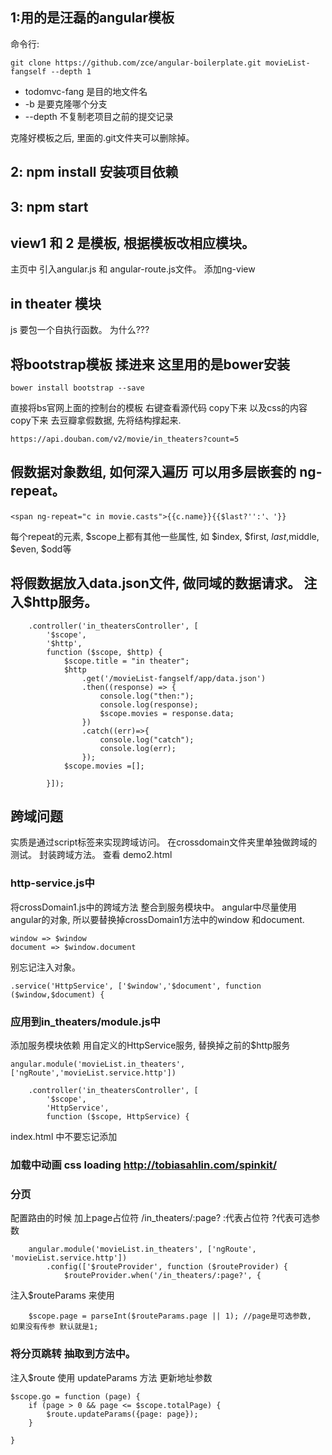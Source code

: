 
## 1:用的是汪磊的angular模板

命令行:
		
	git clone https://github.com/zce/angular-boilerplate.git movieList-fangself --depth 1

-	todomvc-fang 是目的地文件名
-	-b 是要克隆哪个分支
-	--depth 不复制老项目之前的提交记录

克隆好模板之后, 里面的.git文件夹可以删除掉。

## 2: npm install 安装项目依赖

## 3: npm start

## view1 和 2 是模板, 根据模板改相应模块。
	
   主页中 引入angular.js 和 angular-route.js文件。 添加ng-view

## in theater 模块
js 要包一个自执行函数。 为什么???


## 将bootstrap模板 揉进来 这里用的是bower安装

	bower install bootstrap --save

直接将bs官网上面的控制台的模板  右键查看源代码 copy下来 以及css的内容copy下来
去豆瓣拿假数据, 先将结构撑起来. 

	https://api.douban.com/v2/movie/in_theaters?count=5

## 假数据对象数组, 如何深入遍历 可以用多层嵌套的 ng-repeat。 
 
 	<span ng-repeat="c in movie.casts">{{c.name}}{{$last?'':'、'}}

每个repeat的元素, $scope上都有其他一些属性,  如 $index, $first, $last,$middle, $even, $odd等

## 将假数据放入data.json文件,  做同域的数据请求。 注入$http服务。

		.controller('in_theatersController', [
			'$scope',
			'$http',
			function ($scope, $http) {
				$scope.title = "in theater";
				$http
					.get('/movieList-fangself/app/data.json')
					.then((response) => {
						console.log("then:");
						console.log(response);
						$scope.movies = response.data;
					})
					.catch((err)=>{
						console.log("catch");
						console.log(err);
					});
				$scope.movies =[];

			}]);

## 跨域问题 
实质是通过script标签来实现跨域访问。 
在crossdomain文件夹里单独做跨域的测试。 封装跨域方法。 查看 demo2.html

### http-service.js中
将crossDomain1.js中的跨域方法 整合到服务模块中。 
angular中尽量使用angular的对象,  所以要替换掉crossDomain1方法中的window 和document.

	window => $window
	document => $window.document 

别忘记注入对象。
	
	.service('HttpService', ['$window','$document', function ($window,$document) {

### 应用到in_theaters/module.js中
添加服务模块依赖
用自定义的HttpService服务, 替换掉之前的$http服务

	angular.module('movieList.in_theaters', ['ngRoute','movieList.service.http'])

		.controller('in_theatersController', [
			'$scope',
			'HttpService',
			function ($scope, HttpService) {

index.html 中不要忘记添加


### 加载中动画   css loading   http://tobiasahlin.com/spinkit/

### 分页

配置路由的时候 加上page占位符  /in_theaters/:page?
:代表占位符
?代表可选参数
		
		angular.module('movieList.in_theaters', ['ngRoute', 'movieList.service.http'])    
    		.config(['$routeProvider', function ($routeProvider) {
    			$routeProvider.when('/in_theaters/:page?', {


注入$routeParams 来使用

		$scope.page = parseInt($routeParams.page || 1); //page是可选参数,  如果没有传参 默认就是1;

### 将分页跳转 抽取到方法中。
注入$route    使用 updateParams 方法 更新地址参数

	$scope.go = function (page) {
        if (page > 0 && page <= $scope.totalPage) {
            $route.updateParams({page: page});
        }

    }
